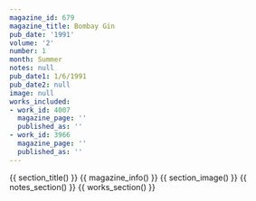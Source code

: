 ```yaml
---
magazine_id: 679
magazine_title: Bombay Gin
pub_date: '1991'
volume: '2'
number: 1
month: Summer
notes: null
pub_date1: 1/6/1991
pub_date2: null
image: null
works_included:
- work_id: 4007
  magazine_page: ''
  published_as: ''
- work_id: 3966
  magazine_page: ''
  published_as: ''
---
```


{{ section_title() }}
{{ magazine_info() }}
{{ section_image() }}
{{ notes_section() }}
{{ works_section() }}
